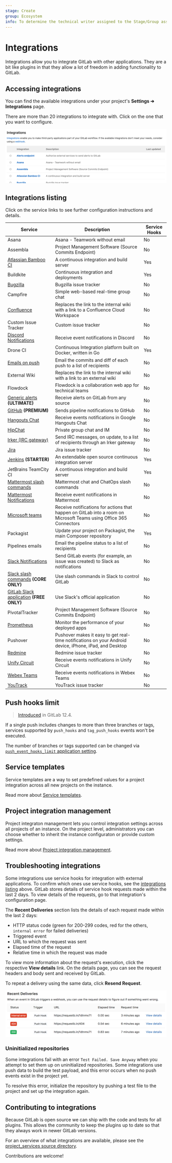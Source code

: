 ```yaml
---
stage: Create
group: Ecosystem
info: To determine the technical writer assigned to the Stage/Group associated with this page, see https://about.gitlab.com/handbook/engineering/ux/technical-writing/#designated-technical-writers
---
```


# Integrations

Integrations allow you to integrate GitLab with other applications. They
are a bit like plugins in that they allow a lot of freedom in adding
functionality to GitLab.

## Accessing integrations

You can find the available integrations under your project's
**Settings ➔ Integrations** page.

There are more than 20 integrations to integrate with. Click on the one that you
want to configure.

![Integrations list](img/project_integrations_v13_3.png)

## Integrations listing

Click on the service links to see further configuration instructions and details.

| Service | Description | Service Hooks |
| ------- | ----------- | ------------- |
| Asana     | Asana - Teamwork without email | No |
| Assembla | Project Management Software (Source Commits Endpoint) | No |
| [Atlassian Bamboo CI](bamboo.md) | A continuous integration and build server | Yes |
| Buildkite | Continuous integration and deployments | Yes |
| [Bugzilla](bugzilla.md) | Bugzilla issue tracker | No |
| Campfire | Simple web-based real-time group chat | No |
| [Confluence](../../../api/services.md#confluence-service) | Replaces the link to the internal wiki with a link to a Confluence Cloud Workspace | No |
| Custom Issue Tracker | Custom issue tracker | No |
| [Discord Notifications](discord_notifications.md) | Receive event notifications in Discord | No |
| Drone CI | Continuous Integration platform built on Docker, written in Go | Yes |
| [Emails on push](emails_on_push.md) | Email the commits and diff of each push to a list of recipients | No |
| External Wiki | Replaces the link to the internal wiki with a link to an external wiki | No |
| Flowdock | Flowdock is a collaboration web app for technical teams | No |
| [Generic alerts](../../../operations/incident_management/generic_alerts.md) **(ULTIMATE)** | Receive alerts on GitLab from any source | No |
| [GitHub](github.md) **(PREMIUM)** | Sends pipeline notifications to GitHub | No |
| [Hangouts Chat](hangouts_chat.md) | Receive events notifications in Google Hangouts Chat | No |
| [HipChat](hipchat.md) | Private group chat and IM | No |
| [Irker (IRC gateway)](irker.md) | Send IRC messages, on update, to a list of recipients through an Irker gateway | No |
| [Jira](jira.md) | Jira issue tracker | No |
| [Jenkins](../../../integration/jenkins.md) **(STARTER)** | An extendable open source continuous integration server | Yes |
| JetBrains TeamCity CI | A continuous integration and build server | Yes |
| [Mattermost slash commands](mattermost_slash_commands.md) | Mattermost chat and ChatOps slash commands | No |
| [Mattermost Notifications](mattermost.md) | Receive event notifications in Mattermost | No |
| [Microsoft teams](microsoft_teams.md) |  Receive notifications for actions that happen on GitLab into a room on Microsoft Teams using Office 365 Connectors | No |
| Packagist | Update your project on Packagist, the main Composer repository | Yes |
| Pipelines emails | Email the pipeline status to a list of recipients | No |
| [Slack Notifications](slack.md) | Send GitLab events (for example, an issue was created) to Slack as notifications | No |
| [Slack slash commands](slack_slash_commands.md) **(CORE ONLY)** | Use slash commands in Slack to control GitLab | No |
| [GitLab Slack application](gitlab_slack_application.md) **(FREE ONLY)** | Use Slack's official application | No |
| PivotalTracker | Project Management Software (Source Commits Endpoint) | No |
| [Prometheus](prometheus.md) | Monitor the performance of your deployed apps | No |
| Pushover | Pushover makes it easy to get real-time notifications on your Android device, iPhone, iPad, and Desktop | No |
| [Redmine](redmine.md) | Redmine issue tracker | No |
| [Unify Circuit](unify_circuit.md) | Receive events notifications in Unify Circuit | No |
| [Webex Teams](webex_teams.md) | Receive events notifications in Webex Teams | No |
| [YouTrack](youtrack.md) | YouTrack issue tracker | No |

## Push hooks limit

> [Introduced](https://gitlab.com/gitlab-org/gitlab/-/merge_requests/17874) in GitLab 12.4.

If a single push includes changes to more than three branches or tags, services
supported by `push_hooks` and `tag_push_hooks` events won't be executed.

The number of branches or tags supported can be changed via
[`push_event_hooks_limit` application setting](../../../api/settings.md#list-of-settings-that-can-be-accessed-via-api-calls).

## Service templates

Service templates are a way to set predefined values for a project integration across
all new projects on the instance.

Read more about [Service templates](services_templates.md).

## Project integration management

Project integraton management lets you control integration settings across all projects
of an instance. On the project level, administrators you can choose whether to inherit the
instance configuraton or provide custom settings.

Read more about [Project integration management](../../admin_area/settings/project_integration_management.md).

## Troubleshooting integrations

Some integrations use service hooks for integration with external applications. To confirm which ones use service hooks, see the [integrations listing](#integrations-listing) above. GitLab stores details of service hook requests made within the last 2 days. To view details of the requests, go to that integration's configuration page.

The **Recent Deliveries** section lists the details of each request made within the last 2 days:

- HTTP status code (green for 200-299 codes, red for the others, `internal error` for failed deliveries)
- Triggered event
- URL to which the request was sent
- Elapsed time of the request
- Relative time in which the request was made

To view more information about the request's execution, click the respective **View details** link.
On the details page, you can see the request headers and body sent and received by GitLab.

To repeat a delivery using the same data, click **Resend Request**.

![Recent deliveries](img/webhook_logs.png)

### Uninitialized repositories

Some integrations fail with an error `Test Failed. Save Anyway` when you attempt to set them up on
uninitialized repositories. Some integrations use push data to build the test payload,
and this error occurs when no push events exist in the project yet.

To resolve this error, initialize the repository by pushing a test file to the project and set up
the integration again.

## Contributing to integrations

Because GitLab is open source we can ship with the code and tests for all
plugins. This allows the community to keep the plugins up to date so that they
always work in newer GitLab versions.

For an overview of what integrations are available, please see the
[project_services source directory](https://gitlab.com/gitlab-org/gitlab/tree/master/app/models/project_services).

Contributions are welcome!
